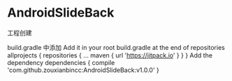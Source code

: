 # AndroidSlideBack
工程创建

build.gradle 中添加
Add it in your root build.gradle at the end of repositories
allprojects {
		repositories {
			...
			maven { url 'https://jitpack.io' }
		}
	}
 Add the dependency
 dependencies {
	        compile 'com.github.zouxianbincc:AndroidSlideBack:v1.0.0'
	}
 
